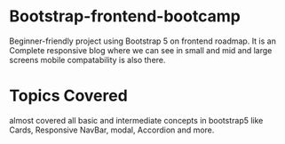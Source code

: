 # Bootstrap-frontend-bootcamp
Beginner-friendly project using Bootstrap 5 on frontend roadmap.
It is an Complete responsive blog where we can see in small and mid and large screens mobile compatability is also there.
# Topics Covered
almost covered all basic and intermediate concepts in bootstrap5 like Cards, Responsive NavBar, modal, Accordion and more.


